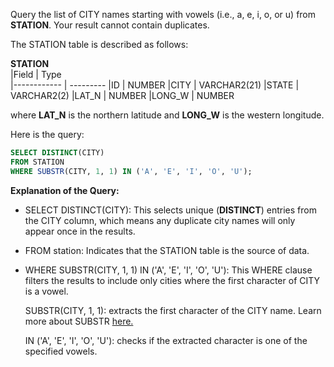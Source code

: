 Query the list of CITY names starting with vowels (i.e., a, e, i, o, or u) from __STATION__. Your result cannot contain duplicates.


The STATION table is described as follows:

  __STATION__     
|Field        | Type                     
|------------ | ---------
|ID           | NUMBER
|CITY         | VARCHAR2(21)
|STATE        | VARCHAR2(2)
|LAT_N        | NUMBER
|LONG_W       | NUMBER

where __LAT_N__ is the northern latitude and __LONG_W__ is the western longitude.

Here is the query:
```SQL
SELECT DISTINCT(CITY)
FROM STATION 
WHERE SUBSTR(CITY, 1, 1) IN ('A', 'E', 'I', 'O', 'U');
```

**Explanation of the Query:**

- SELECT DISTINCT(CITY): This selects unique (__DISTINCT__) entries from the CITY column, which means any duplicate city names will only appear once in the results.

- FROM station: Indicates that the STATION table is the source of data.

- WHERE SUBSTR(CITY, 1, 1) IN ('A', 'E', 'I', 'O', 'U'): This WHERE clause filters the results to include only cities where the first character of CITY is a vowel.

  SUBSTR(CITY, 1, 1): extracts the first character of the CITY name. Learn more about SUBSTR [here.](https://docs.oracle.com/en/database/oracle/oracle-database/21/sqlrf/SUBSTR.html)
   
  IN ('A', 'E', 'I', 'O', 'U'): checks if the extracted character is one of the specified vowels.

